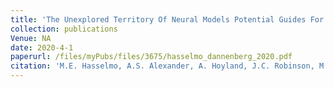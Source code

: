 ```yaml
---
title: 'The Unexplored Territory Of Neural Models Potential Guides For Exploring The Function Of Metabotropic Neuromodulation'
collection: publications
Venue: NA 
date: 2020-4-1
paperurl: /files/myPubs/files/3675/hasselmo_dannenberg_2020.pdf
citation: 'M.E. Hasselmo, A.S. Alexander, A. Hoyland, J.C. Robinson, M.J. Bezaire, G.W. Chapman, A. Saudargiene, L.C. Carstensen, H. Dannenberg. "The Unexplored Territory Of Neural Models Potential Guides For Exploring The Function Of Metabotropic Neuromodulation", <i>Neuroscience</i>, 2020.'
---
```

